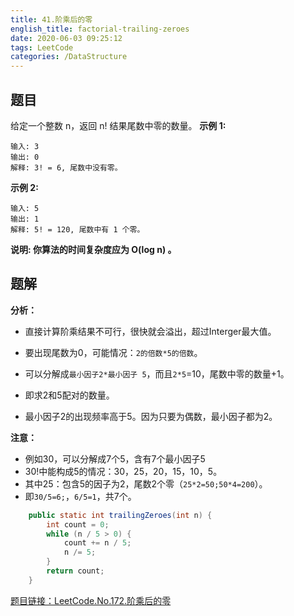 ```yaml
---
title: 41.阶乘后的零
english_title: factorial-trailing-zeroes
date: 2020-06-03 09:25:12
tags: LeetCode
categories: /DataStructure
---
```


## 题目
给定一个整数 n，返回 n! 结果尾数中零的数量。
**示例 1:**

```
输入: 3
输出: 0
解释: 3! = 6, 尾数中没有零。
```
**示例 2:**

```
输入: 5
输出: 1
解释: 5! = 120, 尾数中有 1 个零。
```
**说明: 你算法的时间复杂度应为 O(log n) 。**

## 题解

**分析：**

* 直接计算阶乘结果不可行，很快就会溢出，超过Interger最大值。

* 要出现尾数为0，可能情况：`2的倍数*5的倍数`。

* 可以分解成`最小因子2*最小因子 5`，而且`2*5`=10，尾数中零的数量+1。

* 即求2和5配对的数量。

* 最小因子2的出现频率高于5。因为只要为偶数，最小因子都为2。

**注意：**

* 例如30，可以分解成7个5，含有7个最小因子5
* 30!中能构成5的情况：30，25，20，15，10，5。
* 其中25：包含5的因子为2，尾数2个零（`25*2=50;50*4=200`）。
* 即`30/5=6;`，`6/5=1`，共7个。
```java
    public static int trailingZeroes(int n) {
        int count = 0;
        while (n / 5 > 0) {
            count += n / 5;
            n /= 5;
        }
        return count;
    }
```

[题目链接：LeetCode.No.172.阶乘后的零](https://leetcode-cn.com/problems/factorial-trailing-zeroes)